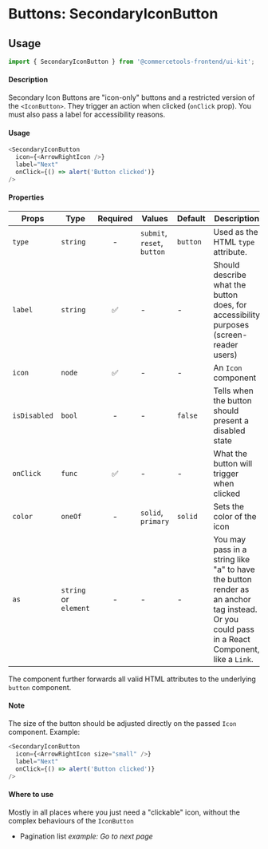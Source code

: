 # Buttons: SecondaryIconButton

## Usage

```js
import { SecondaryIconButton } from '@commercetools-frontend/ui-kit';
```

#### Description

Secondary Icon Buttons are "icon-only" buttons and a restricted version of the
`<IconButton>`. They trigger an action when clicked (`onClick` prop). You must
also pass a label for accessibility reasons.

#### Usage

```js
<SecondaryIconButton
  icon={<ArrowRightIcon />}
  label="Next"
  onClick={() => alert('Button clicked')}
/>
```

#### Properties

| Props        | Type                  | Required | Values                      | Default  | Description                                                                                                                                  |
| ------------ | --------------------- | :------: | --------------------------- | -------- | -------------------------------------------------------------------------------------------------------------------------------------------- |
| `type`       | `string`              |    -     | `submit`, `reset`, `button` | `button` | Used as the HTML `type` attribute.                                                                                                           |
| `label`      | `string`              |    ✅    | -                           | -        | Should describe what the button does, for accessibility purposes (screen-reader users)                                                       |
| `icon`       | `node`                |    ✅    | -                           | -        | An `Icon` component                                                                                                                          |
| `isDisabled` | `bool`                |    -     | -                           | `false`  | Tells when the button should present a disabled state                                                                                        |
| `onClick`    | `func`                |    ✅    | -                           | -        | What the button will trigger when clicked                                                                                                    |
| `color`      | `oneOf`               |    -     | `solid`, `primary`          | `solid`  | Sets the color of the icon                                                                                                                   |
| `as`         | `string` or `element` |    -     | -                           | -        | You may pass in a string like "a" to have the button render as an anchor tag instead. Or you could pass in a React Component, like a `Link`. |

The component further forwards all valid HTML attributes to the underlying `button` component.

#### Note

The size of the button should be adjusted directly on the passed `Icon` component. Example:

```js
<SecondaryIconButton
  icon={<ArrowRightIcon size="small" />}
  label="Next"
  onClick={() => alert('Button clicked')}
/>
```

#### Where to use

Mostly in all places where you just need a "clickable" icon, without the complex
behaviours of the `IconButton`

- Pagination list _example: Go to next page_
